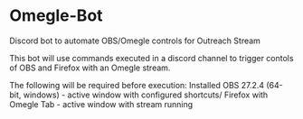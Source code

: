 # Omegle-Bot
Discord bot to automate OBS/Omegle controls for Outreach Stream

This bot will use commands executed in a discord channel to trigger contols of OBS and Firefox with an Omegle stream.

The following will be required before execution:
Installed OBS 27.2.4 (64-bit, windows) - active window with configured shortcuts/
Firefox with Omegle Tab - active window with stream running


